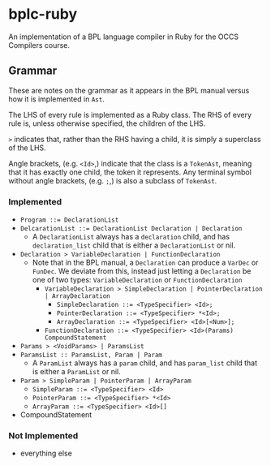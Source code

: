 bplc-ruby
====

An implementation of a BPL language compiler in Ruby for the OCCS Compilers course.

Grammar
---

These are notes on the grammar as it appears in the BPL manual versus how it is implemented in `Ast`.

The LHS of every rule is implemented as a Ruby class.  The RHS of every rule is, unless otherwise specified, the
children of the LHS.

`>` indicates that, rather than the RHS having a child, it is simply a superclass of the LHS.

Angle brackets, (e.g. `<Id>`,) indicate that the class is a `TokenAst`, meaning that it has exactly one child, the token
it represents.  Any terminal symbol without angle brackets, (e.g. `;`,) is also a subclass of `TokenAst`.

### Implemented

- `Program ::= DeclarationList`
- `DelcarationList ::= DeclarationList Declaration | Declaration`
  - A `DeclarationList` always has a `declaration` child, and has `declaration_list` child that is either a `DeclarationList`
    or nil.
- `Declaration > VariableDeclaration | FunctionDeclaration`
  - Note that in the BPL manual, a `Declaration` can produce a `VarDec` or `FunDec`.  We deviate from this, instead just
    letting a `Declaration` be one of two types: `VariableDeclaration` or `FunctionDeclaration`
    - `VariableDeclaration > SimpleDeclaration | PointerDeclaration | ArrayDeclaration`
        - `SimpleDeclaration ::= <TypeSpecifier> <Id>;`
        - `PointerDeclaration ::= <TypeSpecifier> *<Id>;`
        - `ArrayDeclaration ::= <TypeSpecifier> <Id>[<Num>];`
    - `FunctionDeclaration ::= <TypeSpecifier> <Id>(Params) CompoundStatement`
- `Params > <VoidParams> | ParamsList`
- `ParamsList :: ParamsList, Param | Param`
  - A `ParamList` always has a `param` child, and has `param_list` child that is either a `ParamList` or nil.
- `Param > SimpleParam | PointerParam | ArrayParam`
  - `SimpleParam ::= <TypeSpecifier> <Id>`
  - `PointerParam ::= <TypeSpecifier> *<Id>`
  - `ArrayParam ::= <TypeSpecifier> <Id>[]`
- CompoundStatement

### Not Implemented

- everything else
